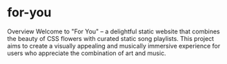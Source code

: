 # for-you

Overview
Welcome to "For You" – a delightful static website that combines the beauty of CSS flowers with curated static song playlists. This project aims to create a visually appealing and musically immersive experience for users who appreciate the combination of art and music.